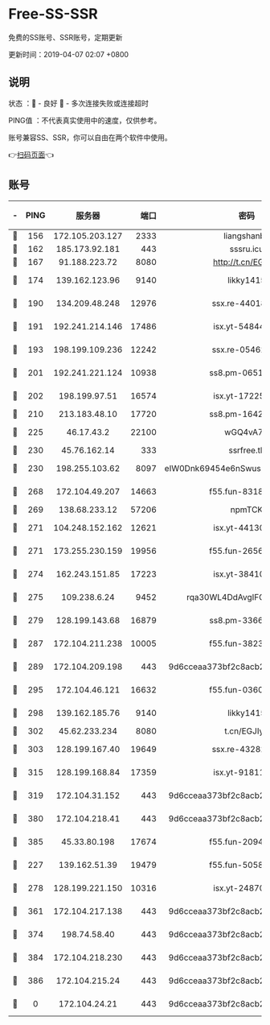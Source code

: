 # Free-SS-SSR

免费的SS账号、SSR账号，定期更新

更新时间：2019-04-07 02:07 +0800

## 说明

状态     ：🙂 - 良好 🙁 - 多次连接失败或连接超时

PING值   ：不代表真实使用中的速度，仅供参考。

账号兼容SS、SSR，你可以自由在两个软件中使用。

👉[扫码页面](https://liesauer.github.io/Free-SS-SSR/)👈

## 账号

|-|PING|服务器|端口|密码|加密方式|区域|
|:----:|:----:|:-----:|-----:|:----:|:----:|:----:|
|🙂|156|172.105.203.127|2333|liangshanbo|chacha20|JP|
|🙂|162|185.173.92.181|443|sssru.icu|rc4-md5|RU|
|🙂|167|91.188.223.72|8080|http://t.cn/EGJIyrl|rc4-md5|RU|
|🙂|174|139.162.123.96|9140|likky1415|aes-256-cfb|JP|
|🙂|190|134.209.48.248|12976|ssx.re-44018010|aes-256-cfb|US|
|🙂|191|192.241.214.146|17486|isx.yt-54844272|aes-256-cfb|US|
|🙂|193|198.199.109.236|12242|ssx.re-05462515|aes-256-cfb|US|
|🙂|201|192.241.221.124|10938|ss8.pm-06517363|aes-256-cfb|US|
|🙂|202|198.199.97.51|16574|isx.yt-17225861|aes-256-cfb|US|
|🙂|210|213.183.48.10|17720|ss8.pm-16426576|rc4-md5|RU|
|🙂|225|46.17.43.2|22100|wGQ4vA7D|aes-256-gcm|RU|
|🙂|230|45.76.162.14|333|ssrfree.tk|rc4|SG|
|🙂|230|198.255.103.62|8097|eIW0Dnk69454e6nSwuspv9DmS201tQ0D|aes-256-cfb|US|
|🙂|268|172.104.49.207|14663|f55.fun-83188034|aes-256-cfb|SG|
|🙂|269|138.68.233.12|57206|npmTCK|rc4-md5|US|
|🙂|271|104.248.152.162|12621|isx.yt-44130776|aes-256-cfb|SG|
|🙂|271|173.255.230.159|19956|f55.fun-26563232|aes-256-cfb|US|
|🙂|274|162.243.151.85|17223|isx.yt-38410278|aes-256-cfb|US|
|🙂|275|109.238.6.24|9452|rqa30WL4DdAvgIFG6Fs3znzTa|aes-256-cfb|FR|
|🙂|279|128.199.143.68|16879|ss8.pm-33663366|aes-256-cfb|SG|
|🙂|287|172.104.211.238|10005|f55.fun-38234111|aes-256-cfb|US|
|🙂|289|172.104.209.198|443|9d6cceaa373bf2c8acb22e60b6a58be6|aes-256-cfb|US|
|🙂|295|172.104.46.121|16632|f55.fun-03609182|aes-256-cfb|SG|
|🙂|298|139.162.185.76|9140|likky1415|aes-256-cfb|DE|
|🙂|302|45.62.233.234|8080|t.cn/EGJIyrl|rc4-md5|CA|
|🙂|303|128.199.167.40|19649|ssx.re-43282019|aes-256-cfb|SG|
|🙂|315|128.199.168.84|17359|isx.yt-91811801|aes-256-cfb|SG|
|🙂|319|172.104.31.152|443|9d6cceaa373bf2c8acb22e60b6a58be6|aes-256-cfb|US|
|🙂|380|172.104.218.41|443|9d6cceaa373bf2c8acb22e60b6a58be6|aes-256-cfb|US|
|🙂|385|45.33.80.198|17674|f55.fun-20948197|aes-256-cfb|US|
|🙂|227|139.162.51.39|19479|f55.fun-50586096|aes-256-cfb|SG|
|🙂|278|128.199.221.150|10316|isx.yt-24870485|aes-256-cfb|SG|
|🙂|361|172.104.217.138|443|9d6cceaa373bf2c8acb22e60b6a58be6|aes-256-cfb|US|
|🙂|374|198.74.58.40|443|9d6cceaa373bf2c8acb22e60b6a58be6|aes-256-cfb|US|
|🙂|384|172.104.218.230|443|9d6cceaa373bf2c8acb22e60b6a58be6|aes-256-cfb|US|
|🙁|386|172.104.215.24|443|9d6cceaa373bf2c8acb22e60b6a58be6|aes-256-cfb|US|
|🙁|0|172.104.24.21|443|9d6cceaa373bf2c8acb22e60b6a58be6|aes-256-cfb|US|
